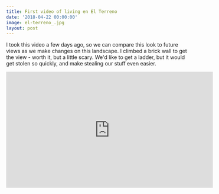```yaml
---
title: First video of living en El Terreno
date: '2018-04-22 00:00:00'
image: el-terreno_.jpg
layout: post
---
```


I took this video a few days ago, so we can compare this look to future views as we make changes on this landscape. I climbed a brick wall to get the view - worth it, but a little scary. We'd like to get a ladder, but it would get stolen so quickly, and make stealing our stuff even easier.

<iframe width="560" height="315" src="https://www.youtube.com/embed/3j0590vL0CI" frameborder="0" allow="autoplay; encrypted-media" allowfullscreen></iframe>